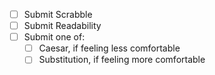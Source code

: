 - [ ] Submit Scrabble
- [ ] Submit Readability
- [ ] Submit one of:
  - [ ] Caesar, if feeling less comfortable
  - [ ] Substitution, if feeling more comfortable
